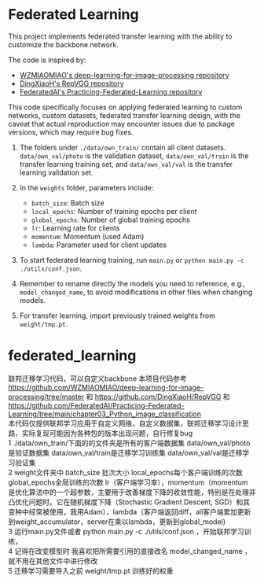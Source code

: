 # Federated Learning

This project implements federated transfer learning with the ability to customize the backbone network.

The code is inspired by:
- [WZMIAOMIAO's deep-learning-for-image-processing repository](https://github.com/WZMIAOMIAO/deep-learning-for-image-processing/tree/master)
- [DingXiaoH's RepVGG repository](https://github.com/DingXiaoH/RepVGG)
- [FederatedAI's Practicing-Federated-Learning repository](https://github.com/FederatedAI/Practicing-Federated-Learning/tree/main/chapter03_Python_image_classification)

This code specifically focuses on applying federated learning to custom networks, custom datasets, federated transfer learning design, with the caveat that actual reproduction may encounter issues due to package versions, which may require bug fixes.

1. The folders under `./data/own_train/` contain all client datasets. `data/own_val/photo` is the validation dataset, `data/own_val/train` is the transfer learning training set, and `data/own_val/val` is the transfer learning validation set.

2. In the `weights` folder, parameters include:
   - `batch_size`: Batch size
   - `local_epochs`: Number of training epochs per client
   - `global_epochs`: Number of global training epochs
   - `lr`: Learning rate for clients
   - `momentum`: Momentum (used Adam)
   - `lambda`: Parameter used for client updates

3. To start federated learning training, run `main.py` or `python main.py -c ./utils/conf.json`.

4. Remember to rename directly the models you need to reference, e.g., `model_changed_name`, to avoid modifications in other files when changing models.

5. For transfer learning, import previously trained weights from `weight/tmp.pt`.


# federated_learning
联邦迁移学习代码，可以自定义backbone
本项目代码参考 https://github.com/WZMIAOMIAO/deep-learning-for-image-processing/tree/master 和  https://github.com/DingXiaoH/RepVGG 和 https://github.com/FederatedAI/Practicing-Federated-Learning/tree/main/chapter03_Python_image_classification  
本代码仅提供联邦学习应用于自定义网络，自定义数据集，联邦迁移学习设计思路，实际复现可能因为各种包的版本出现问题，自行修复bug  
1 ./data/own_train/下面的的文件夹是所有的客户端数据集  data/own_val/photo是验证数据集   data/own_val/train是迁移学习训练集 data/own_val/val是迁移学习验证集  
2 weight文件夹中 batch_size 批次大小  local_epochs每个客户端训练的次数  global_epochs全局训练的次数 lr（客户端学习率），momentum（momentum 是优化算法中的一个超参数，主要用于改善梯度下降的收敛性能，特别是在处理非凸优化问题时。它在随机梯度下降（Stochastic Gradient Descent, SGD）和其变种中经常被使用，我用Adam），lambda（客户端返回diff，all客户端累加更新到weight_accumulator，server在乘以lambda，更新到global_model)  
3 运行main.py文件或者 python main.py -c ./utils/conf.json ，开始联邦学习训练，  
4 记得在改变模型时 我喜欢把所需要引用的直接改名 model_changed_name ，就不用在其他文件中进行修改  
5 迁移学习需要导入之前 weight/tmp.pt 训练好的权重  
